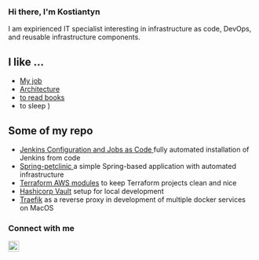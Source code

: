 ### Hi there, I'm Kostiantyn

I am expirienced IT specialist interesting in infrastructure as code, DevOps, and reusable infrastructure components.

## I like ...
- [My job](https://linkedin.com/in/kostiantyn-puzikov/)
- [Architecture](http://www.sosbrutalism.org)
- [to read books](https://www.goodreads.com/user/show/13602644-kostua)
- to sleep )


## Some of my repo

- [Jenkins Configuration and Jobs as Code ](https://github.com/Kostua/Jenkins) fully automated installation of Jenkins from code 
- [Spring-petclinic ](https://github.com/Kostua/spring-petclinic) a simple Spring-based application with automated infrastructure  
- [Terraform AWS modules](https://github.com/Kostua/terraform) to keep Terraform projects clean and nice 
- [Hashicorp Vault](https://github.com/Kostua/Vault) setup for local development
- [Traefik](https://github.com/Kostua/traefik-docker) as a reverse proxy in development of multiple docker services on MacOS






### Connect with me


[<img align="left" alt="kostua | LinkedIn" width="22px" src="https://cdn.jsdelivr.net/npm/simple-icons@v3/icons/linkedin.svg" />][linkedin]




[linkedin]: https://linkedin.com/in/kostiantyn-puzikov/

